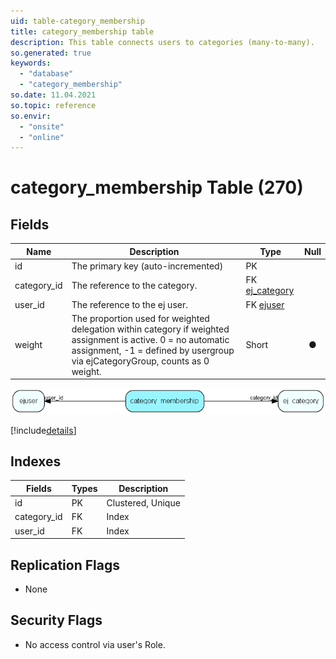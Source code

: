 ```yaml
---
uid: table-category_membership
title: category_membership table
description: This table connects users to categories (many-to-many).
so.generated: true
keywords:
  - "database"
  - "category_membership"
so.date: 11.04.2021
so.topic: reference
so.envir:
  - "onsite"
  - "online"
---
```


# category\_membership Table (270)

## Fields

| Name | Description | Type | Null |
|------|-------------|------|:----:|
|id|The primary key (auto-incremented)|PK| |
|category\_id|The reference to the category.|FK [ej_category](ej-category.md)| |
|user\_id|The reference to the ej user.|FK [ejuser](ejuser.md)| |
|weight|The proportion used for weighted delegation within category if weighted assignment is active. 0 = no automatic assignment, -1 = defined by usergroup via ejCategoryGroup, counts as 0 weight. |Short|&#x25CF;|


![category_membership table relationship diagram](./media/category_membership.png)

[!include[details](./includes/category-membership.md)]

## Indexes

| Fields | Types | Description |
|--------|-------|-------------|
|id |PK |Clustered, Unique |
|category\_id |FK |Index |
|user\_id |FK |Index |

## Replication Flags

* None

## Security Flags

* No access control via user's Role.

